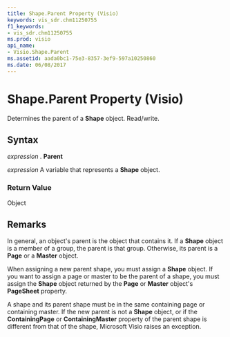 ```yaml
---
title: Shape.Parent Property (Visio)
keywords: vis_sdr.chm11250755
f1_keywords:
- vis_sdr.chm11250755
ms.prod: visio
api_name:
- Visio.Shape.Parent
ms.assetid: aada0bc1-75e3-8357-3ef9-597a10250860
ms.date: 06/08/2017
---
```



# Shape.Parent Property (Visio)

Determines the parent of a  **Shape** object. Read/write.


## Syntax

 _expression_ . **Parent**

 _expression_ A variable that represents a **Shape** object.


### Return Value

Object


## Remarks

In general, an object's parent is the object that contains it. If a  **Shape** object is a member of a group, the parent is that group. Otherwise, its parent is a **Page** or a **Master** object.

When assigning a new parent shape, you must assign a  **Shape** object. If you want to assign a page or master to be the parent of a shape, you must assign the **Shape** object returned by the **Page** or **Master** object's **PageSheet** property.

A shape and its parent shape must be in the same containing page or containing master. If the new parent is not a  **Shape** object, or if the **ContainingPage** or **ContainingMaster** property of the parent shape is different from that of the shape, Microsoft Visio raises an exception.


